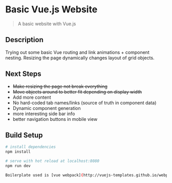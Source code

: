 # Basic Vue.js Website

> A basic website with Vue.js

## Description
Trying out some basic Vue routing and link animations + component nesting.
Resizing the page dynamically changes layout of grid objects.

## Next Steps
- ~~Make resizing the page not break everything~~
- ~~Move objects around to better fit depending on display width~~
- Add more content
- No hard-coded tab names/links (source of truth in component data)
- Dynamic component generation
- more interesting side bar info
- better navigation buttons in mobile view

## Build Setup

``` bash
# install dependencies
npm install

# serve with hot reload at localhost:8080
npm run dev

Boilerplate used is [vue webpack](http://vuejs-templates.github.io/webpack/)
